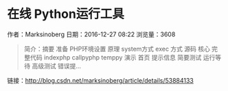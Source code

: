 # 在线 Python运行工具
作者：Marksinoberg
日期：2016-12-27 08:22
浏览量：3608
> 简介：摘要
准备
PHP环境设置
原理
system方式
exec 方式
源码
核心
完整代码
indexphp
callpyphp
temppy
演示
首页
提示信息
简要测试
运行等待
高级测试
错误提...

 链接：http://blog.csdn.net/marksinoberg/article/details/53884133
